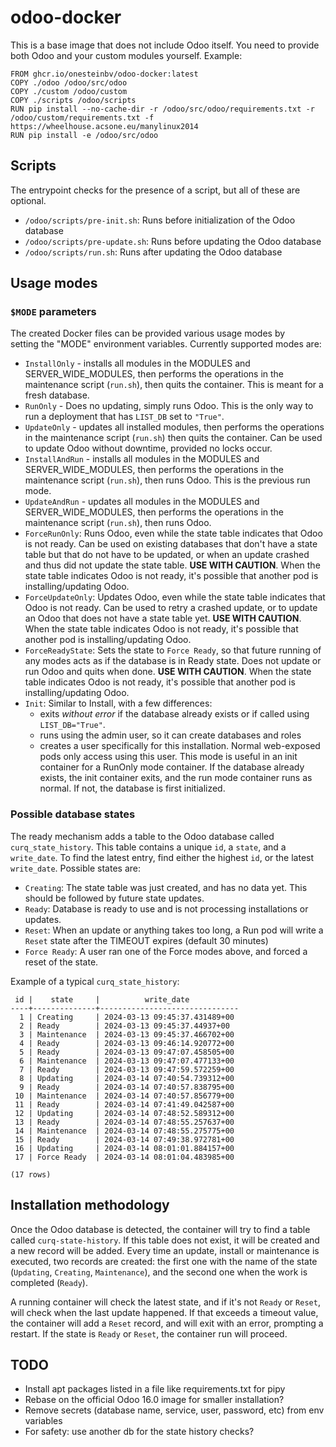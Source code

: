 # odoo-docker

This is a base image that does not include Odoo itself. You need to provide both Odoo and your custom modules yourself. Example:

```
FROM ghcr.io/onesteinbv/odoo-docker:latest
COPY ./odoo /odoo/src/odoo
COPY ./custom /odoo/custom
COPY ./scripts /odoo/scripts
RUN pip install --no-cache-dir -r /odoo/src/odoo/requirements.txt -r /odoo/custom/requirements.txt -f https://wheelhouse.acsone.eu/manylinux2014
RUN pip install -e /odoo/src/odoo
```

## Scripts

The entrypoint checks for the presence of a script, but all of these are optional.

- `/odoo/scripts/pre-init.sh`: Runs before initialization of the Odoo database
- `/odoo/scripts/pre-update.sh`: Runs before updating the Odoo database
- `/odoo/scripts/run.sh`: Runs after updating the Odoo database

## Usage modes

### `$MODE` parameters
The created Docker files can be provided various usage modes by\
setting the "MODE" environment variables. Currently supported modes
are:

 - `InstallOnly` - installs all modules in the MODULES and SERVER_WIDE_MODULES, then 
   performs the operations in the maintenance script (`run.sh`), then quits the 
   container. This is meant for a fresh database.
 - `RunOnly` - Does no updating, simply runs Odoo. This is the only way to run a 
   deployment that has `LIST_DB` set to `"True"`.
 - `UpdateOnly` - updates all installed modules, then performs the operations in the
   maintenance script (`run.sh`) then quits the container. Can be used to update Odoo
   without downtime, provided no locks occur.
 - `InstallAndRun` - installs all modules in the MODULES and SERVER_WIDE_MODULES,
   then performs the operations in the maintenance script (`run.sh`), then runs 
   Odoo. This is the previous run mode.
 - `UpdateAndRun` - updates all modules in the MODULES and SERVER_WIDE_MODULES,
   then performs the operations in the maintenance script (`run.sh`), then runs 
   Odoo.
 - `ForceRunOnly`: Runs Odoo, even while the state table indicates that Odoo is
   not ready. Can be used on existing databases that don't have a state table but
   that do not have to be updated, or when an update crashed and thus did not
   update the state table.
   **USE WITH CAUTION**. When the state table indicates Odoo is not ready, it's possible
   that another pod is installing/updating Odoo.
 - `ForceUpdateOnly`: Updates Odoo, even while the state table indicates that Odoo is
   not ready. Can be used to retry a crashed update, or to update an Odoo that does
   not have a state table yet.
   **USE WITH CAUTION**. When the state table indicates Odoo is not ready, it's possible
   that another pod is installing/updating Odoo.
 - `ForceReadyState`: Sets the state to `Force Ready`, so that future running of any 
   modes acts as if the database is in Ready state. Does not update or run Odoo and 
   quits when done.
   **USE WITH CAUTION**. When the state table indicates Odoo is not ready, it's possible
   that another pod is installing/updating Odoo.
 - `Init`: Similar to Install, with a few differences:
   - exits *without error* if the database already exists or if called using 
     `LIST_DB="True"`. 
   - runs using the admin user, so it can create databases and roles
   - creates a user specifically for this installation. Normal web-exposed pods only
     access using this user.
   This mode is useful in an init container for a RunOnly mode container. If the 
   database already exists, the init container exits, and the run mode container runs 
   as normal. If not, the database is first initialized.

### Possible database states
The ready mechanism adds a table to the Odoo database called `curq_state_history`. This
table contains a unique `id`, a `state`, and a `write_date`. To find the latest entry, find
either the highest `id`, or the latest `write_date`. Possible states are:
- `Creating`: The state table was just created, and has no data yet. This should be
  followed by future state updates.
- `Ready`: Database is ready to use and is not processing installations or updates.
- `Reset`: When an update or anything takes too long, a Run pod will write a `Reset`
 state after the TIMEOUT expires (default 30 minutes)
- `Force Ready`: A user ran one of the Force modes above, and forced a reset of the
  state.

Example of a typical `curq_state_history`:
```
 id |    state     |          write_date           
----+--------------+-------------------------------
  1 | Creating     | 2024-03-13 09:45:37.431489+00
  2 | Ready        | 2024-03-13 09:45:37.44937+00
  3 | Maintenance  | 2024-03-13 09:45:37.466702+00
  4 | Ready        | 2024-03-13 09:46:14.920772+00
  5 | Ready        | 2024-03-13 09:47:07.458505+00
  6 | Maintenance  | 2024-03-13 09:47:07.477133+00
  7 | Ready        | 2024-03-13 09:47:59.572259+00
  8 | Updating     | 2024-03-14 07:40:54.739312+00
  9 | Ready        | 2024-03-14 07:40:57.838795+00
 10 | Maintenance  | 2024-03-14 07:40:57.856779+00
 11 | Ready        | 2024-03-14 07:41:49.042587+00
 12 | Updating     | 2024-03-14 07:48:52.589312+00
 13 | Ready        | 2024-03-14 07:48:55.257637+00
 14 | Maintenance  | 2024-03-14 07:48:55.275775+00
 15 | Ready        | 2024-03-14 07:49:38.972781+00
 16 | Updating     | 2024-03-14 08:01:01.884157+00
 17 | Force Ready  | 2024-03-14 08:01:04.483985+00

(17 rows)
```

## Installation methodology
Once the Odoo database is detected, the container will try to find a table
called `curq-state-history`. If this table does not exist, it will be created
and a new record will be added. Every time an update, install or maintenance
is executed, two records are created: the first one with the name
of the state (`Updating`, `Creating`, `Maintenance`), and the second one when
the work is completed (`Ready`).

A running container will check the latest state, and if it's not `Ready` or `Reset`, 
will check when the last update happened. If that exceeds a timeout value, the 
container will add a `Reset` record, and will exit with an error, prompting a restart. 
If the state is `Ready` or `Reset`, the container run will proceed.

## TODO

* Install apt packages listed in a file like requirements.txt for pipy
* Rebase on the official Odoo 16.0 image for smaller installation?
* Remove secrets (database name, service, user, password, etc) from env variables
* For safety: use another db for the state history checks?